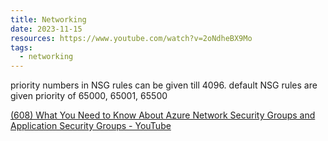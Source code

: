 ```yaml
---
title: Networking
date: 2023-11-15
resources: https://www.youtube.com/watch?v=2oNdheBX9Mo
tags:
  - networking
---
```

priority numbers in NSG rules can be given till 4096.
default NSG rules are given priority of 65000, 65001, 65500


[(608) What You Need to Know About Azure Network Security Groups and Application Security Groups - YouTube](https://www.youtube.com/watch?v=V_Oif0HCE_g)